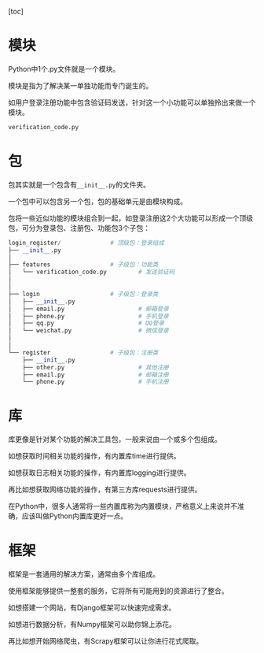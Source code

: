 [toc]

# 模块

Python中1个.py文件就是一个模块。

模块是指为了解决某一单独功能而专门诞生的。

如用户登录注册功能中包含验证码发送，针对这一个小功能可以单独拎出来做一个模块。

```python
verification_code.py

```

# 包

包其实就是一个包含有`__init__.py`的文件夹。

一个包中可以包含另一个包，包的基础单元是由模块构成。

包将一些近似功能的模块组合到一起，如登录注册这2个大功能可以形成一个顶级包，可分为登录包、注册包、功能包3个子包：

```python
login_register/              # 顶级包：登录组成
├── __init__.py   
│
├── features                 # 子级包：功能类
│   └── verification_code.py         # 发送验证码
│
│
├── login                    # 子级包：登录类
│   ├── __init__.py
│   ├── email.py                     # 邮箱登录
│   ├── phone.py                     # 手机登录
│   ├── qq.py                        # QQ登录
│   └── weichat.py                   # 微信登录
│
│
└── register                 # 子级包：注册类
    ├── __init__.py
    ├── other.py                     # 其他注册
    ├── email.py                     # 邮箱注册
    └── phone.py                     # 手机注册

```

# 库

库更像是针对某个功能的解决工具包，一般来说由一个或多个包组成。

如想获取时间相关功能的操作，有内置库time进行提供。

如想获取日志相关功能的操作，有内置库logging进行提供。

再比如想获取网络功能的操作，有第三方库requests进行提供。

在Python中，很多人通常将一些内置库称为内置模块，严格意义上来说并不准确，应该叫做Python内置库更好一点。

# 框架

框架是一套通用的解决方案，通常由多个库组成。

使用框架能够提供一整套的服务，它将所有可能用到的资源进行了整合。

如想搭建一个网站，有Django框架可以快速完成需求。

如想进行数据分析，有Numpy框架可以助你锦上添花。

再比如想开始网络爬虫，有Scrapy框架可以让你进行花式爬取。